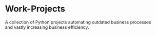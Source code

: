 # Work-Projects
A collection of Python projects automating outdated business processes and vastly increasing business efficiency.
